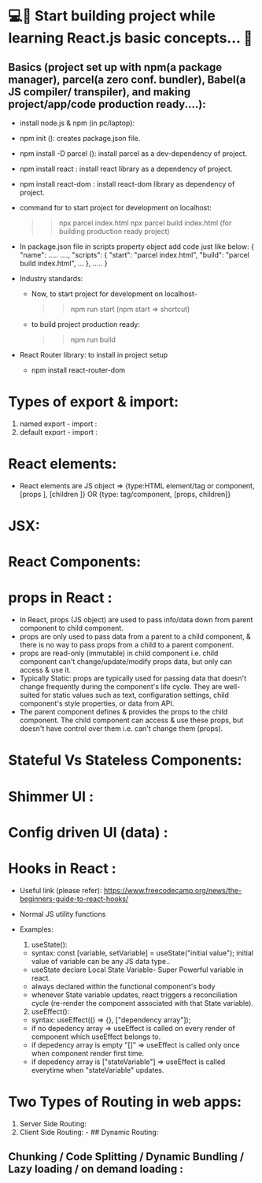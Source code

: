 # 💻💫 Start building project while learning React.js basic concepts... 💫

## Basics (project set up with npm(a package manager), parcel(a zero conf. bundler), Babel(a JS compiler/ transpiler), and making project/app/code production ready....):

- install node.js & npm (in pc/laptop):
- npm init (): creates package.json file.
- npm install -D parcel (): install parcel as a dev-dependency of project.
- npm install react : install react library as a dependency of project.
- npm install react-dom : install react-dom library as dependency of project.
- command for to start project for development on localhost:
  >> npx parcel index.html
  >> npx parcel build index.html  (for building production ready project)
- In package.json file in scripts property object add code just like below:
  {
    "name": .....
    ....,
    "scripts": {
      "start": "parcel index.html",
      "build": "parcel build index.html",
      ...
    },
    .....
  }
  
- Industry standards: 
  - Now, to start project for development on localhost-
    >> npm run start     (npm start => shortcut)
  - to build project production ready:
    >> npm run build

- React Router library: to install in project setup
  - npm install react-router-dom


# Types of export & import:
  1) named export - import :
  2) default export - import :

# React elements: 
  - React elements are JS object => {type:HTML element/tag or component, [props ], [children ]} OR {type: tag/component, [props, children]}
# JSX:
# React Components:
# props in React : 
  - In React, props (JS object) are used to pass info/data down from parent component to child component.
  - props are only used to pass data from a parent to a child component, & there is no way to pass props from a child to a parent component.
  - props are read-only (immutable) in child component i.e. child component can't change/update/modify props data, but only can access & use it.
  - Typically Static: props are typically used for passing data that doesn't change frequently during the component's life cycle. They are well-suited for static values such as text, configuration settings, child component's style properties, or data from API.
  - The parent component defines & provides the props to the child component. The child component can access & use these props, but doesn't have control over them i.e. can't change them (props).
# Stateful Vs Stateless Components:
# Shimmer UI :
# Config driven UI (data) :
# Hooks in React : 
- Useful link (please refer): https://www.freecodecamp.org/news/the-beginners-guide-to-react-hooks/
- Normal JS utility functions
- Examples: 
  1) useState(): 
    - syntax: const [variable, setVariable] = useState("initial value"); initial value of variable can be any JS data type..
    - useState declare Local State Variable- Super Powerful variable in react.
    - always declared within the functional component's body
    - whenever State variable updates, react triggers a reconciliation cycle (re-render the component associated with that State variable).

  2) useEffect(): 
   - syntax: useEffect(() => {}, ["dependency array"]);
   - if no depedency array => useEffect is called on every render of component which useEffect belongs to.
   - if depedency array is empty "[]" => useEffect is called only once when component render first time.
   - if depedency array is ["stateVariable"] => useEffect is called everytime when "stateVariable" updates.
  


# Two Types of Routing in web apps:
  1) Server Side Routing:
  2) Client Side Routing:
    - 
    ## Dynamic Routing:


## Chunking / Code Splitting / Dynamic Bundling / Lazy loading / on demand loading :